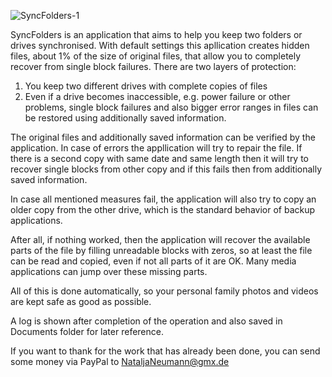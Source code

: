 
![SyncFolders-1](https://github.com/user-attachments/assets/3864175e-1b28-45eb-b56a-f95d1d338d44)


SyncFolders is an application that aims to help you keep two folders or drives synchronised.
With default settings this apllication creates hidden files, about 1% of the size of original files, that allow
you to completely recover from single block failures. There are two layers of protection:

1) You keep two different drives with complete copies of files
2) Even if a drive becomes inaccessible, e.g. power failure or other problems, single block failures
   and also bigger error ranges in files can be restored using additionally saved information.

The original files and additionally saved information can be verified by the application. In case
of errors the appllication will try to repair the file. If there is a second copy with same date and
same length then it will try to recover single blocks from other copy and if this fails then from additionally
saved information.

In case all mentioned measures fail, the application will also try to copy an older copy from the other
drive, which is the standard behavior of backup applications.

After all, if nothing worked, then the application will recover the available parts of the file by filling
unreadable blocks with zeros, so at least the file can be read and copied, even if not all parts of it are OK. 
Many media applications can jump over these missing parts.

All of this is done automatically, so your personal family photos and videos are kept safe as good as possible.

A log is shown after completion of the operation and also saved in Documents folder for later reference.

If you want to thank for the work that has already been done, you can send some money via PayPal to 
NataljaNeumann@gmx.de
